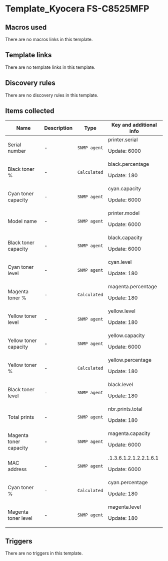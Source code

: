 # Template_Kyocera FS-C8525MFP

## Macros used

There are no macros links in this template.

## Template links

There are no template links in this template.

## Discovery rules

There are no discovery rules in this template.

## Items collected

|Name|Description|Type|Key and additional info|
|----|-----------|----|----|
|Serial number|<p>-</p>|`SNMP agent`|printer.serial<p>Update: 6000</p>|
|Black toner %|<p>-</p>|`Calculated`|black.percentage<p>Update: 180</p>|
|Cyan toner capacity|<p>-</p>|`SNMP agent`|cyan.capacity<p>Update: 6000</p>|
|Model name|<p>-</p>|`SNMP agent`|printer.model<p>Update: 6000</p>|
|Black toner capacity|<p>-</p>|`SNMP agent`|black.capacity<p>Update: 6000</p>|
|Cyan toner level|<p>-</p>|`SNMP agent`|cyan.level<p>Update: 180</p>|
|Magenta toner %|<p>-</p>|`Calculated`|magenta.percentage<p>Update: 180</p>|
|Yellow toner level|<p>-</p>|`SNMP agent`|yellow.level<p>Update: 180</p>|
|Yellow toner capacity|<p>-</p>|`SNMP agent`|yellow.capacity<p>Update: 6000</p>|
|Yellow toner %|<p>-</p>|`Calculated`|yellow.percentage<p>Update: 180</p>|
|Black toner level|<p>-</p>|`SNMP agent`|black.level<p>Update: 180</p>|
|Total prints|<p>-</p>|`SNMP agent`|nbr.prints.total<p>Update: 180</p>|
|Magenta toner capacity|<p>-</p>|`SNMP agent`|magenta.capacity<p>Update: 6000</p>|
|MAC address|<p>-</p>|`SNMP agent`|.1.3.6.1.2.1.2.2.1.6.1<p>Update: 6000</p>|
|Cyan toner %|<p>-</p>|`Calculated`|cyan.percentage<p>Update: 180</p>|
|Magenta toner level|<p>-</p>|`SNMP agent`|magenta.level<p>Update: 180</p>|


## Triggers

There are no triggers in this template.


